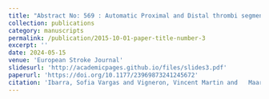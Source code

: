 ```yaml
---
title: "Abstract No: 569 : Automatic Proximal and Distal thrombi segmentation"
collection: publications
category: manuscripts
permalink: /publication/2015-10-01-paper-title-number-3
excerpt: ''
date: 2024-05-15
venue: 'European Stroke Journal'
slidesurl: 'http://academicpages.github.io/files/slides3.pdf'
paperurl: 'https://doi.org/10.1177/23969873241245672'
citation: 'Ibarra, Sofia Vargas and Vigneron, Vincent Martin and   Maaref, Hichem  and Chausson, Nicolas and Lhermitte, Yann and Smadja, Didier and Salicetti, Sonia Garcia (2024). Abstract No: 569 : Automatic Proximal and Distal thrombi segmentation. <i>10th European Stroke Organisation Conference Abstracts – 15-17 May 2024, Basel, Switzerland<i>'
---
```


